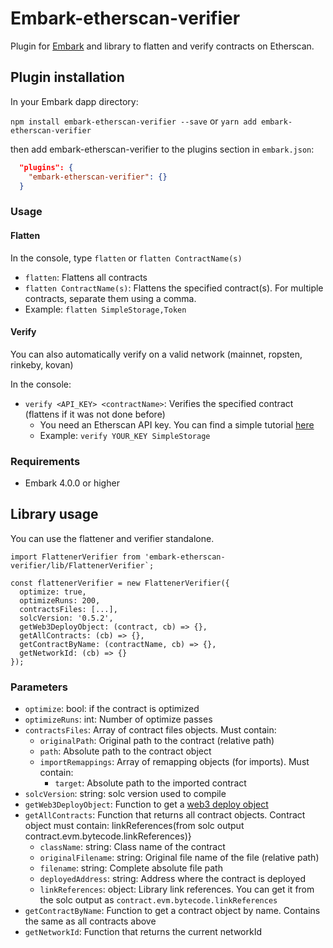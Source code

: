 Embark-etherscan-verifier
======

Plugin for [Embark](https://github.com/embark-framework/embark) and library  to flatten and verify contracts on Etherscan.

## Plugin installation

In your Embark dapp directory:

```npm install embark-etherscan-verifier --save```
or
```yarn add embark-etherscan-verifier```

then add embark-etherscan-verifier to the plugins section in `embark.json`:

```Json
  "plugins": {
    "embark-etherscan-verifier": {}
  }
```

### Usage

#### Flatten
In the console, type `flatten` or `flatten ContractName(s)`

- `flatten`: Flattens all contracts
- `flatten ContractName(s)`: Flattens the specified contract(s). For multiple contracts, separate them using a comma.
 - Example: `flatten SimpleStorage,Token`

#### Verify
You can also automatically verify on a valid network (mainnet, ropsten, rinkeby, kovan)

In the console:

- `verify <API_KEY> <contractName>`: Verifies the specified contract (flattens if it was not done before)
  - You need an Etherscan API key. You can find a simple tutorial [here](https://etherscancom.freshdesk.com/support/solutions/articles/35000022163-i-need-an-api-key)
  - Example: `verify YOUR_KEY SimpleStorage`

### Requirements

- Embark 4.0.0 or higher

## Library usage

You can use the flattener and verifier standalone.

```
import FlattenerVerifier from 'embark-etherscan-verifier/lib/FlattenerVerifier`;

const flattenerVerifier = new FlattenerVerifier({
  optimize: true,
  optimizeRuns: 200,
  contractsFiles: [...],
  solcVersion: '0.5.2',
  getWeb3DeployObject: (contract, cb) => {},
  getAllContracts: (cb) => {},
  getContractByName: (contractName, cb) => {},
  getNetworkId: (cb) => {}
});
```

### Parameters
- `optimize`: bool:  if the contract is optimized 
- `optimizeRuns`: int: Number of optimize passes
- `contractsFiles`: Array of contract files objects. Must contain:
  - `originalPath`: Original path to the contract (relative path)
  - `path`: Absolute path to the contract object
  - `importRemappings`: Array of remapping objects (for imports). Must contain:
    - `target`: Absolute path to the imported contract
- `solcVersion`: string: solc version used to compile
- `getWeb3DeployObject`: Function to get a [web3 deploy object](https://web3js.readthedocs.io/en/v1.2.0/web3-eth-contract.html#deploy)
- `getAllContracts`: Function that returns all contract objects. Contract object must contain: linkReferences(from solc output contract.evm.bytecode.linkReferences)}
  - `className`: string: Class name of the contract
  - `originalFilename`: string: Original file name of the file (relative path)
  - `filename`: string: Complete absolute file path
  - `deployedAddress`: string: Address where the contract is deployed
  - `linkReferences`: object: Library link references. You can get it from the solc output as `contract.evm.bytecode.linkReferences`
- `getContractByName`: Function to get a contract object by name. Contains the same as all contracts above
- `getNetworkId`: Function that returns the current networkId
